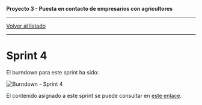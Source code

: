 __Proyecto 3 - Puesta en contacto de empresarios con agricultores__

---

[Volver al listado](scrum.md)

---

# Sprint 4

El burndown para este sprint ha sido:

![Burndown - Sprint 4](../assets/burndown/sprint4.png)

El contenido asignado a este sprint se puede consultar en [este enlace](https://github.com/IW2021Grupo8/iw-g8/milestone/4?closed=1).
